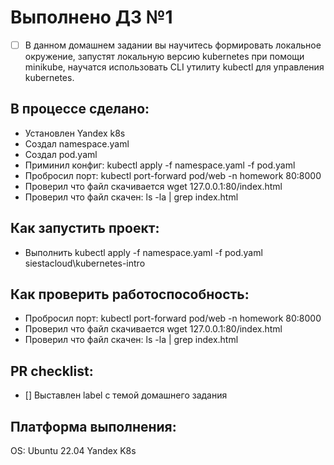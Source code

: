 # Выполнено ДЗ №1

 - [ ] В данном домашнем задании вы научитесь формировать локальное окружение, запустят локальную версию kubernetes при помощи minikube, научатся использовать CLI утилиту kubectl для управления kubernetes.

## В процессе сделано:
 - Установлен Yandex k8s
 - Создал namespace.yaml
 - Создал pod.yaml
 - Приминил конфиг: kubectl apply -f namespace.yaml  -f pod.yaml  
 - Пробросил порт: kubectl port-forward pod/web -n homework  80:8000
 - Проверил что файл скачивается wget   127.0.0.1:80/index.html
 - Проверил что файл скачен: ls -la | grep index.html

## Как запустить проект:
 - Выполнить kubectl apply -f namespace.yaml -f pod.yaml  siestacloud\kubernetes-intro

## Как проверить работоспособность:
 - Пробросил порт: kubectl port-forward pod/web -n homework  80:8000
 - Проверил что файл скачивается wget   127.0.0.1:80/index.html
 - Проверил что файл скачен: ls -la | grep index.html
## PR checklist:
 - [] Выставлен label с темой домашнего задания


## Платформа выполнения:
OS: Ubuntu 22.04
Yandex K8s